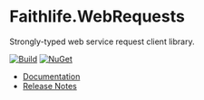 # Faithlife.WebRequests

Strongly-typed web service request client library.

[![Build](https://github.com/Faithlife/FaithlifeWebRequests/workflows/Build/badge.svg)](https://github.com/Faithlife/FaithlifeWebRequests/actions?query=workflow%3ABuild) [![NuGet](https://img.shields.io/nuget/v/Faithlife.WebRequests.svg)](https://www.nuget.org/packages/Faithlife.WebRequests)

* [Documentation](https://faithlife.github.io/FaithlifeWebRequests/)
* [Release Notes](ReleaseNotes.md)

